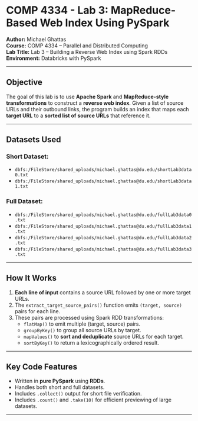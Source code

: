 # COMP 4334 - Lab 3: MapReduce-Based Web Index Using PySpark

**Author:** Michael Ghattas  
**Course:** COMP 4334 – Parallel and Distributed Computing  
**Lab Title:** Lab 3 – Building a Reverse Web Index using Spark RDDs  
**Environment:** Databricks with PySpark  

---

## Objective

The goal of this lab is to use **Apache Spark** and **MapReduce-style transformations** to construct a **reverse web index**. Given a list of source URLs and their outbound links, the program builds an index that maps each **target URL** to a **sorted list of source URLs** that reference it.

---

## Datasets Used

### Short Dataset:
- `dbfs:/FileStore/shared_uploads/michael.ghattas@du.edu/shortLab3data0.txt`
- `dbfs:/FileStore/shared_uploads/michael.ghattas@du.edu/shortLab3data1.txt`

### Full Dataset:
- `dbfs:/FileStore/shared_uploads/michael.ghattas@du.edu/fullLab3data0.txt`
- `dbfs:/FileStore/shared_uploads/michael.ghattas@du.edu/fullLab3data1.txt`
- `dbfs:/FileStore/shared_uploads/michael.ghattas@du.edu/fullLab3data2.txt`
- `dbfs:/FileStore/shared_uploads/michael.ghattas@du.edu/fullLab3data3.txt`

---

## How It Works

1. **Each line of input** contains a source URL followed by one or more target URLs.
2. The `extract_target_source_pairs()` function emits `(target, source)` pairs for each line.
3. These pairs are processed using Spark RDD transformations:
   - `flatMap()` to emit multiple (target, source) pairs.
   - `groupByKey()` to group all source URLs by target.
   - `mapValues()` to **sort and deduplicate** source URLs for each target.
   - `sortByKey()` to return a lexicographically ordered result.

---

## Key Code Features

- Written in **pure PySpark** using **RDDs**.
- Handles both short and full datasets.
- Includes `.collect()` output for short file verification.
- Includes `.count()` and `.take(10)` for efficient previewing of large datasets.

---